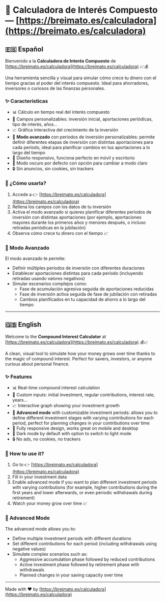 # 🧮 Calculadora de Interés Compuesto — [https://breimato.es/calculadora](https://breimato.es/calculadora)

## 🇪🇸 Español

Bienvenido a la **Calculadora de Interés Compuesto** de [https://breimato.es/calculadora](https://breimato.es/calculadora) 📈💰

Una herramienta sencilla y visual para simular cómo crece tu dinero con el tiempo gracias al poder del interés compuesto. Ideal para ahorradores, inversores o curiosos de las finanzas personales.

### ✨ Características

- 📊 Cálculo en tiempo real del interés compuesto
- 🧮 Campos personalizables: inversión inicial, aportaciones periódicas, tipo de interés, años…
- 📈 Gráfica interactiva del crecimiento de la inversión
- 🔬 **Modo avanzado** con períodos de inversión personalizables: permite definir diferentes etapas de inversión con distintas aportaciones para cada período, ideal para planificar cambios en tus aportaciones a lo largo del tiempo
- 📱 Diseño responsivo, funciona perfecto en móvil y escritorio
- 🌙 Modo oscuro por defecto con opción para cambiar a modo claro
- 🔒 Sin anuncios, sin cookies, sin trackers

### 🚀 ¿Cómo usarla?

1. Accede a 👉 [https://breimato.es/calculadora](https://breimato.es/calculadora)
2. Rellena los campos con los datos de tu inversión
3. Activa el modo avanzado si quieres planificar diferentes períodos de inversión con distintas aportaciones (por ejemplo, aportaciones mayores durante los primeros años y menores después, o incluso retiradas periódicas en la jubilación)
4. Observa cómo crece tu dinero con el tiempo 📈

### 🔬 Modo Avanzado

El modo avanzado te permite:

- Definir múltiples períodos de inversión con diferentes duraciones
- Establecer aportaciones distintas para cada período (incluyendo retiradas usando valores negativos)
- Simular escenarios complejos como:
  - Fase de acumulación agresiva seguida de aportaciones reducidas
  - Fase de inversión activa seguida de fase de jubilación con retiradas
  - Cambios planificados en tu capacidad de ahorro a lo largo del tiempo

---

## 🇬🇧 English

Welcome to the **Compound Interest Calculator** at [https://breimato.es/calculadora](https://breimato.es/calculadora) 💰📈

A clean, visual tool to simulate how your money grows over time thanks to the magic of compound interest. Perfect for savers, investors, or anyone curious about personal finance.

### ✨ Features

- 📊 Real-time compound interest calculation
- 🧮 Custom inputs: initial investment, regular contributions, interest rate, years…
- 📈 Interactive graph showing your investment growth
- 🔬 **Advanced mode** with customizable investment periods: allows you to define different investment stages with varying contributions for each period, perfect for planning changes in your contributions over time
- 📱 Fully responsive design, works great on mobile and desktop
- 🌙 Dark mode by default with option to switch to light mode
- 🔒 No ads, no cookies, no trackers

### 🚀 How to use it?

1. Go to 👉 [https://breimato.es/calculadora](https://breimato.es/calculadora)
2. Fill in your investment data
3. Enable advanced mode if you want to plan different investment periods with varying contributions (for example, higher contributions during the first years and lower afterwards, or even periodic withdrawals during retirement)
4. Watch your money grow over time 📈

### 🔬 Advanced Mode

The advanced mode allows you to:

- Define multiple investment periods with different durations
- Set different contributions for each period (including withdrawals using negative values)
- Simulate complex scenarios such as:
  - Aggressive accumulation phase followed by reduced contributions
  - Active investment phase followed by retirement phase with withdrawals
  - Planned changes in your saving capacity over time

---

Made with ❤️ by [https://breimato.es/calculadora](https://breimato.es/calculadora)
